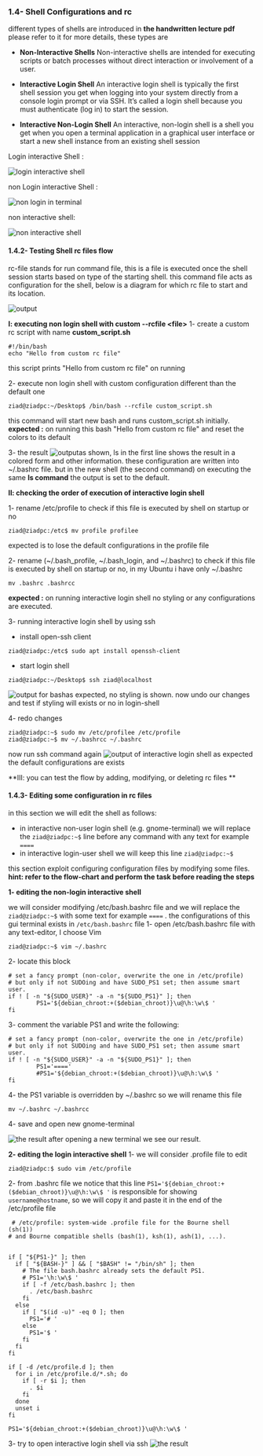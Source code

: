 ### 1.4- Shell Configurations and rc
different types of shells are introduced in **the handwritten lecture pdf** please refer to it for more details, these types are
-   **Non-Interactive Shells**
Non-interactive shells are intended for executing scripts or batch processes without direct interaction or involvement of a user.

-   **Interactive Login Shell**
An interactive login shell is typically the first shell session you get when logging into your system directly from a console login prompt or via SSH. It’s called a login shell because you must authenticate (log in) to start the session.

-   **Interactive Non-Login Shell**
An interactive, non-login shell is a shell you get when you open a terminal application in a graphical user interface or start a new shell instance from an existing shell session

Login interactive Shell :

![login interactive shell](https://i.ibb.co/4JjVBNQ/s.png)

non Login interactive Shell :

![non login in terminal](https://i.ibb.co/HGWv1Np/Screenshot-from-2024-04-09-14-00-32.png)

non interactive shell:

![non interactive shell](https://i.ibb.co/9vMmbs2/Screenshot-from-2024-04-09-14-08-04.png)

#### 1.4.2- Testing Shell rc files flow
rc-file stands for run command file, this is a file is executed once the shell session starts based on type of the starting shell.
this command file acts as configuration for the shell, below is a diagram for which rc file to start and its location.

![output](https://i.stack.imgur.com/WFliw.png)

**I:  executing non login shell with custom --rcfile \<file>** 
1- create a custom rc script with name **custom_script.sh**

    #!/bin/bash
    echo "Hello from custom rc file"

this script prints "Hello from custom rc file" on running

2- execute non login shell with custom configuration different than the default one

    ziad@ziadpc:~/Desktop$ /bin/bash --rcfile custom_script.sh 
this command will start new bash and runs custom_script.sh initially.
**expected :** on running this bash  "Hello from custom rc file" and reset the colors to its default

3- the result
![output](https://i.ibb.co/yqmgBR3/Screenshot-from-2024-04-09-14-30-23.png)as shown, ls in the first line shows the result in a colored form and other information. these configuration are written into ~/.bashrc file.
but in the new shell (the second command) on executing the same **ls command** the output is set to the default.


**II:  checking the order of execution of interactive login shell**

1- rename /etc/profile to check if this file is executed by shell on startup or no

    ziad@ziadpc:/etc$ mv profile profilee

expected is to lose the default configurations in the profile file
 
 2- rename (~/.bash_profile, ~/.bash_login, and ~/.bashrc) to check if this file is executed by shell on startup or no, in my Ubuntu i have only ~/.bashrc

    mv .bashrc .bashrcc
**expected :** on running interactive login shell no styling or any configurations are executed.

3- running interactive login shell by using ssh

 - install open-ssh client
```
ziad@ziadpc:/etc$ sudo apt install openssh-client
```
 - start login shell
```
ziad@ziadpc:~/Desktop$ ssh ziad@localhost
```
![output for bash](https://i.ibb.co/5TrsxVs/Screenshot-from-2024-04-09-14-58-55.png)as expected, no styling is shown. now undo our changes and test if styling will exists or no in login-shell

4- redo changes

    ziad@ziadpc:~$ sudo mv /etc/profilee /etc/profile
    ziad@ziadpc:~$ mv ~/.bashrcc ~/.bashrc

now run ssh command again
![output of interactive login shell](https://i.ibb.co/NWbW89Q/Screenshot-from-2024-04-09-15-02-25.png)
as expected the default configurations are exists 

**III:  you can test the flow by adding, modifying, or deleting rc files **

#### 1.4.3- Editing some configuration in rc files
in this section we will edit the shell as follows:

 - in interactive non-user login shell (e.g. gnome-terminal) we will replace the `ziad@ziadpc:~$` line before any command with any text for example `====`
 - in interactive login-user shell we will keep this line `ziad@ziadpc:~$`
 
this section exploit configuring configuration files by modifying some files.
**hint: refer to the flow-chart and perform the task before reading the steps**

**1- editing the non-login interactive shell**

we will consider modifying /etc/bash.bashrc file and we will replace the `ziad@ziadpc:~$` with some text for example `====` .
the configurations of this gui terminal exists in `/etc/bash.bashrc` file
1- open /etc/bash.bashrc file with any text-editor, I choose Vim

    ziad@ziadpc:~$ vim ~/.bashrc 

2- locate this block
```
# set a fancy prompt (non-color, overwrite the one in /etc/profile)
# but only if not SUDOing and have SUDO_PS1 set; then assume smart user.
if ! [ -n "${SUDO_USER}" -a -n "${SUDO_PS1}" ]; then
        PS1='${debian_chroot:+($debian_chroot)}\u@\h:\w\$ '
fi

```
3- comment the variable PS1 and write the following:
```
# set a fancy prompt (non-color, overwrite the one in /etc/profile)
# but only if not SUDOing and have SUDO_PS1 set; then assume smart user.
if ! [ -n "${SUDO_USER}" -a -n "${SUDO_PS1}" ]; then
        PS1='===='
        #PS1='${debian_chroot:+($debian_chroot)}\u@\h:\w\$ '
fi
```

4- the PS1 variable is overridden by ~/.bashrc so we will rename this file
```
mv ~/.bashrc ~/.bashrcc
```
 
4- save and open new gnome-terminal

![the result](https://i.ibb.co/PhHhVRs/Screenshot-from-2024-04-09-15-16-17.png)
after opening a new terminal we see our result.

**2- editing the login interactive shell**
1- we will consider .profile file to edit

    ziad@ziadpc:$ sudo vim /etc/profile

2- from .bashrc file we notice that this line `PS1='${debian_chroot:+($debian_chroot)}\u@\h:\w\$ '` is responsible for showing `username@hostname`, so we will copy it and paste it in the end of the /etc/profile file
```
 # /etc/profile: system-wide .profile file for the Bourne shell (sh(1))
# and Bourne compatible shells (bash(1), ksh(1), ash(1), ...).


if [ "${PS1-}" ]; then
  if [ "${BASH-}" ] && [ "$BASH" != "/bin/sh" ]; then
    # The file bash.bashrc already sets the default PS1.
    # PS1='\h:\w\$ '
    if [ -f /etc/bash.bashrc ]; then
      . /etc/bash.bashrc
    fi
  else
    if [ "$(id -u)" -eq 0 ]; then
      PS1='# '
    else
      PS1='$ '
    fi
  fi
fi

if [ -d /etc/profile.d ]; then
  for i in /etc/profile.d/*.sh; do
    if [ -r $i ]; then
      . $i
    fi
  done
  unset i
fi

PS1='${debian_chroot:+($debian_chroot)}\u@\h:\w\$ '
```

3- try to open interactive login shell via ssh
![the result](https://i.ibb.co/jTW8pgt/Screenshot-from-2024-04-09-15-42-32.png)

